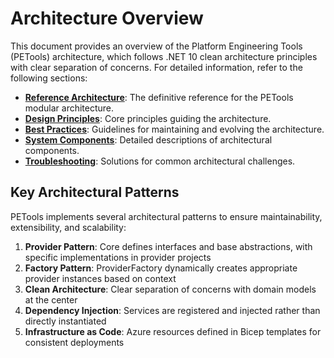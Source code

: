 # Architecture Overview

This document provides an overview of the Platform Engineering Tools (PETools) architecture, which follows .NET 10 clean architecture principles with clear separation of concerns. For detailed information, refer to the following sections:

- **[Reference Architecture](./reference-architecture.md)**: The definitive reference for the PETools modular architecture.
- **[Design Principles](./design-principles/architecture-design-principles.md)**: Core principles guiding the architecture.
- **[Best Practices](./best-practices/architecture-best-practices.md)**: Guidelines for maintaining and evolving the architecture.
- **[System Components](./components/architecture-components.md)**: Detailed descriptions of architectural components.
- **[Troubleshooting](./troubleshooting/architecture-troubleshooting.md)**: Solutions for common architectural challenges.

## Key Architectural Patterns

PETools implements several architectural patterns to ensure maintainability, extensibility, and scalability:

1. **Provider Pattern**: Core defines interfaces and base abstractions, with specific implementations in provider projects
2. **Factory Pattern**: ProviderFactory dynamically creates appropriate provider instances based on context
3. **Clean Architecture**: Clear separation of concerns with domain models at the center
4. **Dependency Injection**: Services are registered and injected rather than directly instantiated
5. **Infrastructure as Code**: Azure resources defined in Bicep templates for consistent deployments

